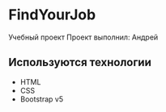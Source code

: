 # FindYourJob
Учебный проект
Проект выполнил: Андрей 
## Используются технологии
- HTML
- CSS
- Bootstrap v5
